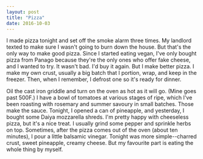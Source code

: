 ```yaml
---
layout: post
title: "Pizza"
date: 2016-10-03
---
```


I made pizza tonight and set off the smoke alarm three times. My landlord texted to make sure I wasn't going to burn down the house. But that's the only way to make good pizza. Since I started eating vegan, I've only bought pizza from Panago because they're the only ones who offer fake cheese, and I wanted to try. It wasn't bad. I'd buy it again. But I make better pizza. I make my own crust, usually a big batch that I portion, wrap, and keep in the freezer. Then, when I remember, I defrost one so it's ready for dinner. 

Oil the cast iron griddle and turn on the oven as hot as it will go. (Mine goes past 500F.) I have a bowl of tomatoes at various stages of ripe, which I've been roasting with rosemary and summer savoury in small batches. Those make the sauce. Tonight, I opened a can of pineapple, and yesterday, I bought some Daiya mozzarella shreds. I'm pretty happy with cheeseless pizza, but it's a nice treat. I usually grind some pepper and sprinkle herbs on top. Sometimes, after the pizza comes out of the oven (about ten minutes), I pour a little balsamic vinegar. Tonight was more simple--charred crust, sweet pineapple, creamy cheese. But my favourite part is eating the whole thing by myself.
